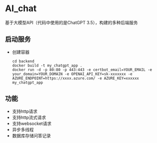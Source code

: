 # AI_chat
基于大模型API（代码中使用的是ChatGPT 3.5），构建的多种后端服务

## 启动服务
- 创建容器
    ```
    cd backend
    docker build -t my_chatgpt_app .
    docker run -d -p 80:80 -p 443:443 -e certbot_email=YOUR_EMAIL -e your_domain=YOUR_DOMAIN -e OPENAI_API_KEY=sk-xxxxxxx -e AZURE_ENDPOINT=https://xxxx.azure.com/ -e AZURE_KEY=xxxxxx my_chatgpt_app
    ```

## 功能
- 支持http请求
- 支持http流式请求
- 支持websocket请求
- 异步多线程
- 数据库存储问答记录